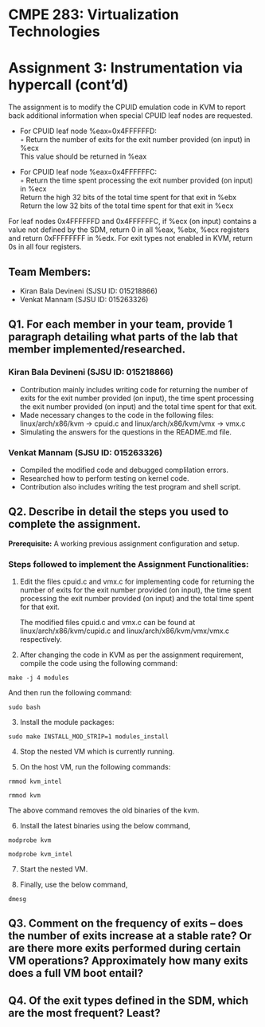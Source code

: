 # CMPE 283: Virtualization Technologies
# Assignment 3: Instrumentation via hypercall (cont’d)
The assignment is to modify the CPUID emulation code in KVM to report back additional information when special CPUID leaf nodes are requested.
      
* For CPUID leaf node %eax=0x4FFFFFFD:<br />
  ◦ Return the number of exits for the exit number provided (on input) in %ecx<br /> 
      This value should be returned in %eax
      
* For CPUID leaf node %eax=0x4FFFFFFC:<br />
  ◦ Return the time spent processing the exit number provided (on input) in %ecx<br />
      Return the high 32 bits of the total time spent for that exit in %ebx<br />
      Return the low 32 bits of the total time spent for that exit in %ecx

For leaf nodes 0x4FFFFFFD and 0x4FFFFFFC, if %ecx (on input) contains a value not defined by the SDM, return 0 in all %eax, %ebx, %ecx registers and return 0xFFFFFFFF in %edx. For exit types not enabled in KVM, return 0s in all four registers.

## Team Members: 
* Kiran Bala Devineni (SJSU ID: 015218866)
* Venkat Mannam (SJSU ID: 015263326)

## Q1. For each member in your team, provide 1 paragraph detailing what parts of the lab that member implemented/researched.

### Kiran Bala Devineni (SJSU ID: 015218866)

* Contribution mainly includes writing code for returning the number of exits for the exit number provided (on input), the time spent processing the exit number provided (on input) and the total time spent for that exit. 
* Made necessary changes to the code in the following files: linux/arch/x86/kvm -> cpuid.c and linux/arch/x86/kvm/vmx -> vmx.c 
* Simulating the answers for the questions in the README.md file.

### Venkat Mannam (SJSU ID: 015263326)

* Compiled the modified code and debugged complilation errors.
* Researched how to perform testing on kernel code.
* Contribution also includes writing the test program and shell script.

## Q2. Describe in detail the steps you used to complete the assignment. 

**Prerequisite:** A working previous assignment configuration and setup.

### Steps followed to implement the Assignment Functionalities:

1. Edit the files cpuid.c and vmx.c for implementing code for returning the number of exits for the exit number provided (on input), the time spent processing the exit number provided (on input) and the total time spent for that exit.<br />

      The modified files cpuid.c and vmx.c can be found at linux/arch/x86/kvm/cupid.c and linux/arch/x86/kvm/vmx/vmx.c respectively.

2. After changing the code in KVM as per the assignment requirement, compile the code using the following command: 
```
make -j 4 modules
```
And then run the following command:
```
sudo bash
```
3. Install the module packages: 
```
sudo make INSTALL_MOD_STRIP=1 modules_install
```
4. Stop the nested VM which is currently running.

5. On the host VM, run the following commands:  
```
rmmod kvm_intel
```
```
rmmod kvm 
```
The above command removes the old binaries of the kvm.

6. Install the latest binaries using the below command,  
```
modprobe kvm
```
```
modprobe kvm_intel
```
7. Start the nested VM.

8. Finally, use the below command, 
```
dmesg  
```

## Q3. Comment on the frequency of exits – does the number of exits increase at a stable rate? Or are there more exits performed during certain VM operations? Approximately how many exits does a full VM boot entail? 

## Q4. Of the exit types defined in the SDM, which are the most frequent? Least?
